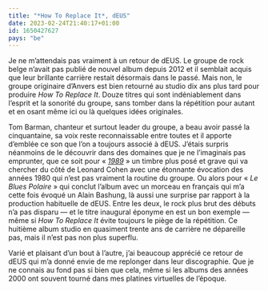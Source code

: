 ```yaml
---
title: "*How To Replace It*, dEUS"
date: 2023-02-24T21:40:17+01:00
id: 1650427627 
pays: "be"
---
```


Je ne m’attendais pas vraiment à un retour de dEUS. Le groupe de rock belge n’avait pas publié de nouvel album depuis 2012 et il semblait acquis que leur brillante carrière restait désormais dans le passé. Mais non, le groupe originaire d’Anvers est bien retourné au studio dix ans plus tard pour produire *How To Replace It*. Douze titres qui sont indéniablement dans l’esprit et la sonorité du groupe, sans tomber dans la répétition pour autant et en osant même ici ou là quelques idées originales. 

Tom Barman, chanteur et surtout leader du groupe, a beau avoir passé la cinquantaine, sa voix reste reconnaissable entre toutes et il apporte d’emblée ce son que l’on a toujours associé à dEUS. J’étais surpris néanmoins de le découvrir dans des domaines que je ne l’imaginais pas emprunter, que ce soit pour « *[1989](https://www.youtube.com/watch?v=Gx206aFD6Wg)* » un timbre plus posé et grave qui va chercher du côté de Leonard Cohen avec une étonnante évocation des années 1980 qui n’est pas vraiment la routine du groupe. Ou alors pour « *Le Blues Polaire* » qui conclut l’album avec un morceau en français qui m’a cette fois évoqué un Alain Bashung, là aussi une surprise par rapport à la production habituelle de dEUS. Entre les deux, le rock plus brut des débuts n’a pas disparu — et le titre inaugural éponyme en est un bon exemple — même si *How To Replace It* évite toujours le piège de la répétition. Ce huitième album studio en quasiment trente ans de carrière ne dépareille pas, mais il n’est pas non plus superflu.

Varié et plaisant d’un bout à l’autre, j’ai beaucoup apprécié ce retour de dEUS qui m’a donné envie de me replonger dans leur discographie. Que je ne connais au fond pas si bien que cela, même si les albums des années 2000 ont souvent tourné dans mes platines virtuelles de l’époque.
